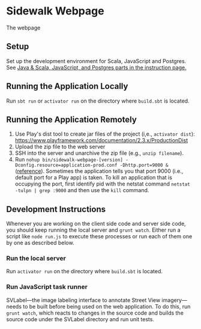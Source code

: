 # Sidewalk Webpage
The webpage

## Setup
Set up the development environment for Scala, JavaScript and Postgres. See [Java & Scala, JavaScript, and Postgres parts in the instruction page.](https://github.com/ProjectSidewalk/Instructions)

## Running the Application Locally
Run `sbt run` or `activator run` on the directory where `build.sbt` is located.

## Running the Application Remotely
1. Use Play's dist tool to create jar files of the project (i,e., `activator dist`): https://www.playframework.com/documentation/2.3.x/ProductionDist
2. Upload the zip file to the web server
3. SSH into the server and unarchive the zip file (e.g., `unzip filename`).
4. Run `nohup bin/sidewalk-webpage-[version] -Dconfig.resource=application-prod.conf -Dhttp.port=9000 &` ([reference](http://alvinalexander.com/scala/play-framework-deploying-application-production-server)). Sometimes the application tells you that port 9000 (i.e., default port for a Play app) is taken. To kill an application that is occupying the port, first identify pid with the netstat command `netstat -tulpn | grep :9000` and then use the `kill` command.

## Development Instructions

Whenever you are working on the client side code and server side code,
you should keep running the local server and `grunt watch`. Either
run a script like `node run.js` to execute these processes or run each of them
one by one as described below.

### Run the local server
Run `activator run` on the directory where `build.sbt` is located.

### Run JavaScript task runner
SVLabel&mdash;the image labeling interface to annotate Street View
imagery&mdash;needs to be built before being used on the web application.
To do this, run `grunt watch`, which reacts to changes in the source code and builds the source code under the SVLabel directory and run unit tests.
